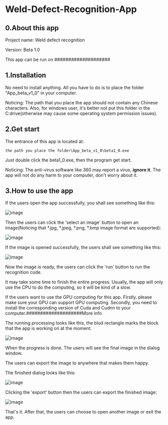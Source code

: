 # Weld-Defect-Recognition-App

## 0.About this app

Project name: Weld defect recognition

Version: Beta 1.0

This app can be run on ####################

## 1.Installation

No need to install anything. All you have to do is to place the folder "App_beta_v1_0" in your computer. 

Noticing: The path that you place the app should not contain any Chinese characters. Also, for windows user, it's better not put this folder in the C:drive(otherwise may cause some operating system permission issues).


## 2.Get start

The entrance of this app is located at:

```
the path you place the folder\App_beta_v1_0\beta1_0.exe
```

Just double click the beta1_0.exe, then the program get start.

Noticing: The anti-virus software like 360 may report a virus, **ignore it**. The app will not do any harm to your computer, don't worry about it.


## 3.How to use the app

If the users open the app successfully, you shall see something like this:

![image](http://github.com/ChenZuzhi/Weld-Defect-Recognition-App/raw/master/ImagesForReadme/1.png)

Then the users can click the 'select an image' button to open an image(Noticing that *.jpg, *.jpeg, *.png, *.bmp image format are supported):

![image](http://github.com/ChenZuzhi/Weld-Defect-Recognition-App/raw/master/ImagesForReadme/2.png)

If the image is opened successfully, the users shall see something like this:

![image](http://github.com/ChenZuzhi/Weld-Defect-Recognition-App/raw/master/ImagesForReadme/3.png)

Now the image is ready, the users can click the 'run' button to run the recognition code.

It may take some time to finish the entire progress. Usually, the app will only use the CPU to do the computing, so it will be kind of a slow. 

If the users want to use the GPU computing for this app. Firstly, please make sure your GPU can support GPU computing. Secondly, you need to install the corresponding version of Cuda and Cudnn to your computer.####################More info

The running processing looks like this, the blud rectangle marks the block that the app is working on at the moment.

![image](http://github.com/ChenZuzhi/Weld-Defect-Recognition-App/raw/master/ImagesForReadme/4.png)

When the progress is done. The users will see the final image in the dialog window.

The users can export the image to anywhere that makes them happy.

The finished dialog looks like this:

![image](http://github.com/ChenZuzhi/Weld-Defect-Recognition-App/raw/master/ImagesForReadme/5.png)

Clicking the 'export' button then the users can export the finished image:

![image](http://github.com/ChenZuzhi/Weld-Defect-Recognition-App/raw/master/ImagesForReadme/6.png)

That's it. After that, the users can choose to open another image or exit the app.
